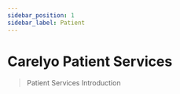```yaml
---
sidebar_position: 1
sidebar_label: Patient
---
```

# Carelyo Patient Services

> Patient Services Introduction
